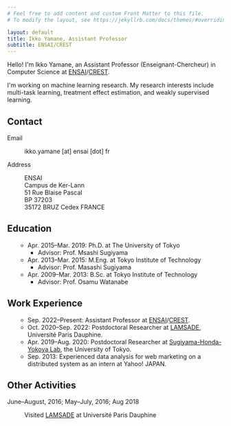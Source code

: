 ```yaml
---
# Feel free to add content and custom Front Matter to this file.
# To modify the layout, see https://jekyllrb.com/docs/themes/#overriding-theme-defaults

layout: default
title: Ikko Yamane, Assistant Professor
subtitle: ENSAI/CREST
---
```


<section class="section">
	<div class="container">
<div class="content" markdown="1">

Hello! I'm Ikko Yamane, an Assistant Professor (Enseignant-Chercheur) in Computer Science at [ENSAI](https://ensai.fr/en/)/[CREST](https://crest.science/).

I'm working on machine learning research.
My research interests include multi-task learning, treatment effect estimation, and weakly supervised learning.

</div>
	</div>
</section>

<section class="section">
	<div class="container">
		<h1 class="title">Contact</h1>
		<dl class="content">
			<dt>Email</dt>
			<dd><p>ikko.yamane [at] ensai [dot] fr</p></dd>
			<dt>Address</dt>
			<dd><p>
			ENSAI<br />
			Campus de Ker-Lann<br />
			51 Rue Blaise Pascal<br />
			BP 37203<br />
			35172 BRUZ Cedex FRANCE</p></dd>
		</dl>
	</div>
</section>

<section class="section">
	<div class="container">
		<h1 class="title">Education</h1>
		<ul class="content">
<div markdown="1">  <!-- Don't indent!!! -->

- Apr. 2015&ndash;Mar. 2019: Ph.D. at The University of Tokyo
    - Advisor: Prof. Msashi Sugiyama
- Apr. 2013&ndash;Mar. 2015: M.Eng. at Tokyo Institute of Technology
    - Advisor: Prof. Masashi Sugiyama
- Apr. 2009&ndash;Mar. 2013: B.Sc. at Tokyo Institute of Technology
    - Advisor: Prof. Osamu Watanabe

</div>
		</ul>
	</div>
</section>

<section class="section">
	<div class="container">
		<h1 class="title">Work Experience</h1>
			<ul class="content">
<div markdown="1">  <!-- Don't indent!!! -->
	
- Sep. 2022&ndash;Present: Assistant Professor at [ENSAI](https://ensai.fr/en/)/[CREST](https://crest.science/).
- Oct. 2020&ndash;Sep. 2022: Postdoctoral Researcher at [LAMSADE](https://www.lamsade.dauphine.fr), Université Paris Dauphine.
- Apr. 2019&ndash;Aug. 2020: Postdoctoral Researcher at [Sugiyama-Honda-Yokoya Lab](http://www.ms.k.u-tokyo.ac.jp/), the University of Tokyo.
- Sep. 2013: Experienced data analysis for web marketing on a distributed system as an intern at Yahoo! JAPAN.
	
</div>
			</ul>
	</div>
</section>

<section class="section">
	<div class="container">
		<h1 class="title">Other Activities</h1>
		<dl class="content">
			<dt>June&ndash;August, 2016; May&ndash;July, 2016; Aug 2018</dt>
			<dd><p>Visited <a href="https://www.lamsade.dauphine.fr">LAMSADE</a> at Université Paris Dauphine</p></dd>
		</dl>
	</div>
</section>

<div id="footer">
	<div id="footer-text">
	</div>
</div>

